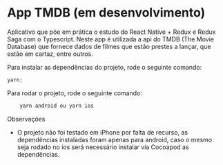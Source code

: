 # App TMDB (em desenvolvimento)

Aplicativo que põe em prática o estudo do React Native + Redux e Redux Saga com o Typescript.
Neste app é utilizada a api do TMDB (The Movie Database) que fornece dados de filmes que estão prestes a lançar,
que estão em cartaz, entre outros.

Para instalar as dependências do projeto, rode o seguinte comando:

```javascript
yarn;
```

Para rodar o projeto, rode o seguinte comando:

```javascript
    yarn android ou yarn ios
```

Observações

-   O projeto não foi testado em iPhone por falta de recurso, as dependências instaladas foram apenas para android, caso o mesmo seja rodado no ios será necessário instalar via Cocoapod as dependências.
